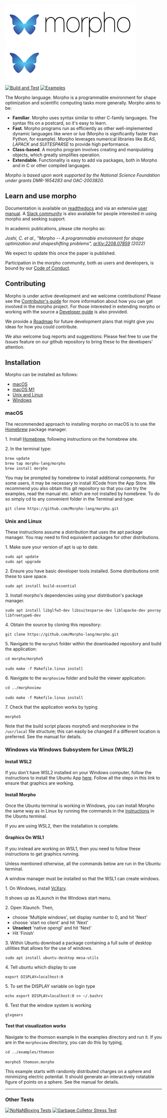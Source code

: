 ![Morpho](manual/src/Figures/morphologosmall.png#gh-light-mode-only)![Morpho](manual/src/Figures/morphologosmall-white.png#gh-dark-mode-only)

[![Build and Test](https://github.com/Morpho-lang/morpho/actions/workflows/CI.yml/badge.svg)](https://github.com/Morpho-lang/morpho/actions/workflows/CI.yml)
[![Examples](https://github.com/Morpho-lang/morpho/actions/workflows/Examples.yml/badge.svg)](https://github.com/Morpho-lang/morpho/actions/workflows/Examples.yml)

The Morpho language. Morpho is a programmable environment for shape optimization and scientific computing tasks more generally. Morpho aims to be:

* **Familiar**. Morpho uses syntax similar to other C-family languages. The syntax fits on a postcard, so it's easy to learn.
* **Fast**. Morpho programs run as efficiently as other well-implemented dynamic languages like *wren* or *lua* (Morpho is significantly faster than Python, for example). Morpho leverages numerical libraries like *BLAS*, *LAPACK* and *SUITESPARSE* to provide high performance.
* **Class-based**. A morpho program involves creating and manipulating objects, which greatly simplifies operation.
* **Extendable**. Functionality is easy to add via packages, both in Morpho and in C or other compiled languages.

*Morpho is based upon work supported by the National Science Foundation under grants DMR-1654283 and OAC-2003820.*

## Learn and use morpho

Documentation is available on [readthedocs](https://morpho-lang.readthedocs.io/en/latest/) and via an extensive [user manual](https://github.com/Morpho-lang/morpho/blob/main/manual/manual.pdf). A [Slack community](https://join.slack.com/t/morphoco/shared_invite/zt-1o6azavwl-XMtjjFwxW~P6C8rc~YbBlA) is also available for people interested in using morpho and seeking support. 

In academic publications, please cite morpho as: 

*Joshi, C. et al., "Morpho -- A programmable environment for shape optimization and shapeshifting problems", [arXiv:2208.07859](https://arxiv.org/abs/2208.07859) (2022)*
 
We expect to update this once the paper is published. 

Participation in the morpho community, both as users and developers, is bound by our [Code of Conduct](CODE_OF_CONDUCT.md). 

## Contributing 

Morpho is under active development and we welcome contributions! Please see the [Contributor's guide](CONTRIBUTING.md) for more information about how you can get involved in the morpho project. For those interested in extending morpho or working with the source a [Developer guide](https://github.com/Morpho-lang/morpho/blob/main/devguide/devguide.pdf) is also provided. 

We provide a [Roadmap](https://github.com/Morpho-lang/morpho/wiki/Road-Map) for future development plans that might give you ideas for how you could contribute.

We also welcome bug reports and suggestions: Please feel free to use the *Issues* feature on our github repository to bring these to the developers' attention. 

## Installation

Morpho can be installed as follows:

- [macOS](#macos)
- [macOS M1](#macos-m1)
- [Unix and Linux](#unix-and-linux)
- [Windows](#windows-via-windows-subsystem-for-linux-wsl)

### macOS

The recommended approach to installing morpho on macOS is to use the [Homebrew](https://brew.sh) package manager.

1\. Install [Homebrew](https://brew.sh), following instructions on the homebrew site. 

2\. In the terminal type: 

```
brew update
brew tap morpho-lang/morpho
brew install morpho
```

You may be prompted by homebrew to install additional components. For some users, it may be necessary to install XCode from the App Store. We recommend you also obtain this git repository so that you can try the examples, read the manual etc. which are not installed by homebrew. To do so simply cd to any convenient folder in the Terminal and type:  

```
git clone https://github.com/Morpho-lang/morpho.git
```

### Unix and Linux

These instructions assume a distribution that uses the apt package manager. You may need to find equivalent packages for other distributions. 

1\. Make sure your version of apt is up to date. 

```
sudo apt update
sudo apt upgrade
```

2\. Ensure you have basic developer tools installed. Some distributions omit these to save space.

```
sudo apt install build-essential
```

3\. Install morpho's dependencies using your distribution's package manager. 

```
sudo apt install libglfw3-dev libsuitesparse-dev liblapacke-dev povray libfreetype6-dev
```

4\. Obtain the source by cloning this repository:

```
git clone https://github.com/Morpho-lang/morpho.git
```

5\. Navigate to the `morpho5` folder within the downloaded repository and build the application:

```
cd morpho/morpho5

sudo make -f Makefile.linux install
```

6\. Navigate to the `morphoview` folder and build the viewer application:

```
cd ../morphoview

sudo make -f Makefile.linux install
```

7\. Check that the application works by typing

```
morpho5
```

Note that the build script places morpho5 and morphoview in the `/usr/local` file structure; this can easily be changed if a different location is preferred. See the manual for details. 

### Windows via Windows Subsystem for Linux (WSL2)

#### Install WSL2

If you don't have WSL2 installed on your Windows computer, follow the instructions to install the Ubuntu App [here](https://ubuntu.com/tutorials/install-ubuntu-on-wsl2-on-windows-11-with-gui-support#1-overview). Follow all the steps in this link to ensure that graphics are working. 

#### Install Morpho

Once the Ubuntu terminal is working in Windows, you can install Morpho the same way as in Linux by running the commands in the [instructions](#unix-and-linux) in the Ubuntu terminal.

If you are using WSL2, then the installation is complete.

#### Graphics On WSL1

If you instead are working on WSL1, then you need to follow these instructions to get graphics running.

Unless mentioned otherwise, all the commands below are run in the Ubuntu terminal.

A window manager must be installed so that the WSL1 can create windows.

1\. On Windows, install [VcXsrv](https://sourceforge.net/projects/vcxsrv/).

It shows up as XLaunch in the Windows start menu.

2\. Open Xlaunch. Then,

* choose 'Multiple windows', set display number to 0, and hit 'Next'
* choose `start no client' and hit 'Next'
* <b>Unselect</b> 'native opengl' and hit 'Next'
* Hit 'Finish'

3\. Within Ubuntu download a package containing a full suite of desktop utilities that allows for the use of windows.

```
sudo apt install ubuntu-desktop mesa-utils
````

4\. Tell ubuntu which display to use

```
export DISPLAY=localhost:0
```

5\. To set the DISPLAY variable on login type

```
echo export DISPLAY=localhost:0 >> ~/.bashrc
```

6\. Test that the window system is working
```
glxgears
```

#### Test that visualization works

Navigate to the thomson example in the examples directory and run it. If you are in the `morphoview` directory, you can do this by typing,

```
cd ../examples/thomson

morpho5 thomson.morpho
```

This example starts with randomly distributed charges on a sphere and minimizing electric potential. It should generate an interactively rotatable figure of points on a sphere. See the manual for details. 

---
### Other Tests
[![NoNaNBoxing Tests](https://github.com/Morpho-lang/morpho/actions/workflows/NoNanBoxing.yml/badge.svg)](https://github.com/Morpho-lang/morpho/actions/workflows/NoNanBoxing.yml)
[![Garbage Colletor Stress Test](https://github.com/Morpho-lang/morpho/actions/workflows/GarbageCollectorTest.yml/badge.svg)](https://github.com/Morpho-lang/morpho/actions/workflows/GarbageCollectorTest.yml)
